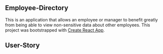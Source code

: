 ## Employee-Directory

This is an application that allows an employee or manager to benefit greatly from being able to view non-sensitive data about other employees. 
This project was bootstrapped with [Create React App](https://github.com/facebook/create-react-app).

## User-Story

##


